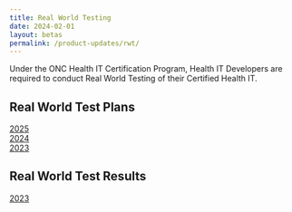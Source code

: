 ```yaml
---
title: Real World Testing
date: 2024-02-01
layout: betas
permalink: /product-updates/rwt/
---
```


Under the ONC Health IT Certification Program, Health IT Developers are required to conduct Real World Testing of their Certified Health IT.

## Real World Test Plans
[2025](https://drive.google.com/file/d/1VLlSqZGUnbq_EXs-9NLCRQzv3Vs5cxls/view?usp=sharing)<br>
[2024](https://drive.google.com/file/d/1T8Bi5Lge8itdLAkQOEynbCmglHyCcjce/view?usp=sharing)<br>
[2023](https://drive.google.com/file/d/1NClS-Sjh6GyoEnovrHw5hvwaFL_9e4NL/view?usp=sharing)

## Real World Test Results
[2023](/product-updates/rwt-2023-results)